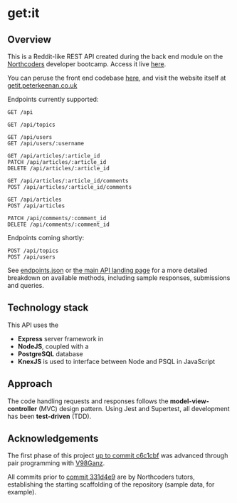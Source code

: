 # get:it

## Overview

This is a Reddit-like REST API created during the back end module on the [Northcoders](https://northcoders.com/) developer bootcamp. Access it live [here](https://pk-nc-news.herokuapp.com/api).

You can peruse the front end codebase [here](https://github.com/galambborong/getit), and visit the website itself at [getit.peterkeenan.co.uk](https://getit.peterkeenan.co.uk)

Endpoints currently supported:

```http
GET /api

GET /api/topics

GET /api/users
GET /api/users/:username

GET /api/articles/:article_id
PATCH /api/articles/:article_id
DELETE /api/articles/:article_id

GET /api/articles/:article_id/comments
POST /api/articles/:article_id/comments

GET /api/articles
POST /api/articles

PATCH /api/comments/:comment_id
DELETE /api/comments/:comment_id

```

Endpoints coming shortly:

```http
POST /api/topics
POST /api/users
```

See [endpoints.json](https://github.com/galambborong/pk-nc-news/blob/master/endpoints.json) or [the main API landing page](https://pk-nc-news.herokuapp.com/api) for a more detailed breakdown on available methods, including sample responses, submissions and queries.

## Technology stack

This API uses the

- **Express** server framework in
- **NodeJS**, coupled with a
- **PostgreSQL** database
- **KnexJS** is used to interface between Node and PSQL in JavaScript

## Approach

The code handling requests and responses follows the **model-view-controller** (MVC) design pattern. Using Jest and Supertest, all development has been **test-driven** (TDD).

## Acknowledgements

The first phase of this project [up to commit c6c1cbf](https://github.com/galambborong/pk-nc-news/commit/c6c1cbf1b61386febc2f14614ecc8af64172204e) was advanced through pair programming with [V98Ganz](https://github.com/V98Ganz).

All commits prior to [commit 331d4e9](https://github.com/galambborong/pk-nc-news/commit/331d4e92392cb84c8024aa18622aa2a7770c7913) are by Northcoders tutors, establishing the starting scaffolding of the repository (sample data, for example).
